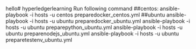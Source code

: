 hello# hyperledgerlearning
Run following command
##centos:
ansible-playbook -i hosts -u centos preparedocker_centos.yml
##ubuntu
ansible-playbook -i hosts -u ubuntu preparedocker_ubuntu.yml
ansible-playbook -i hosts -u ubuntu preparepython_ubuntu.yml
ansible-playbook -i hosts -u ubuntu preparenodejs_ubuntu.yml
ansible-playbook -i hosts -u ubuntu preparetestenv_ubuntu.yml
